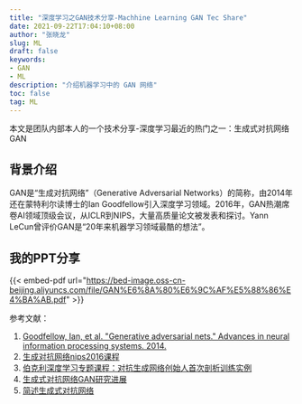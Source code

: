 ```yaml
---
title: "深度学习之GAN技术分享-Machhine Learning GAN Tec Share"
date: 2021-09-22T17:04:10+08:00
author: "张晓龙"
slug: ML
draft: false
keywords: 
- GAN
- ML
description: "介绍机器学习中的 GAN 网络" 
toc: false
tag: ML
---
```


本文是团队内部本人的一个技术分享-深度学习最近的热门之一：生成式对抗网络GAN

## 背景介绍
GAN是“生成对抗网络”（Generative Adversarial Networks）的简称，由2014年还在蒙特利尔读博士的Ian Goodfellow引入深度学习领域。2016年，GAN热潮席卷AI领域顶级会议，从ICLR到NIPS，大量高质量论文被发表和探讨。Yann LeCun曾评价GAN是“20年来机器学习领域最酷的想法”。

## 我的PPT分享

{{< embed-pdf url="https://bed-image.oss-cn-beijing.aliyuncs.com/file/GAN%E6%8A%80%E6%9C%AF%E5%88%86%E4%BA%AB.pdf" >}}

参考文献：
1. [Goodfellow, Ian, et al. "Generative adversarial nets." Advances in neural information processing systems. 2014.]()
2. [生成对抗网络nips2016课程](https://zhuanlan.zhihu.com/uai-rocks)
3. [伯克利深度学习专题课程：对抗生成网络创始人首次剖析训练实例](https://mp.weixin.qq.com/s?__biz=MzI3MTA0MTk1MA==&mid=2651988584&idx=3&sn=e42bbbe2c447de44f465e568d467cebe&chksm=f1215699c656df8f46bbb8275ccb86dc55d63c018acba3f0f14ed55d0b9a9916bc1325cca7e9&mpshare=1&scene=1&srcid=1025xB3CzclBqrVMBZMxSgs1#rd)
4. [生成式对抗网络GAN研究进展](http://blog.csdn.net/Solomon1558/article/details/52537114)
5. [简述生成式对抗网络](https://chenrudan.github.io/blog/2016/11/12/gan.html)
